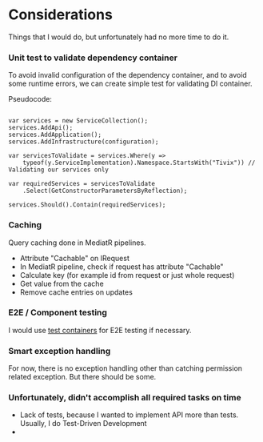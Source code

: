 # Considerations
Things that I would do, but unfortunately had no more time to do it.

### Unit test to validate dependency container
To avoid invalid configuration of the dependency container, and to avoid some runtime errors, we can create simple test for validating DI container.


Pseudocode:
```

var services = new ServiceCollection();
services.AddApi();
services.AddApplication();
services.AddInfrastructure(configuration);

var servicesToValidate = services.Where(y =>
    typeof(y.ServiceImplementation).Namespace.StartsWith("Tivix")) // Validating our services only
    
var requiredServices = servicesToValidate
    .Select(GetConstructorParametersByReflection); 
    
services.Should().Contain(requiredServices);

```



### Caching
Query caching done in MediatR pipelines.
- Attribute "Cachable" on IRequest<T>
- In MediatR pipeline, check if request has attribute "Cachable"
- Calculate key (for example id from request or just whole request)
- Get value from the cache
- Remove cache entries on updates


### E2E / Component testing
I would use [test  containers](https://github.com/testcontainers/testcontainers-dotnet) for E2E testing if necessary.

### Smart exception handling
For now, there is no exception handling other than catching permission related exception. But there should be some.

### Unfortunately, didn't accomplish all required tasks on time
- Lack of tests, because I wanted to implement API more than tests. Usually, I do Test-Driven Development
- 